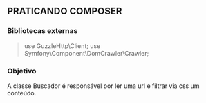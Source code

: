 ## PRATICANDO COMPOSER

### Bibliotecas externas

> use GuzzleHttp\Client;
> use Symfony\Component\DomCrawler\Crawler;

### Objetivo
A classe Buscador é responsável por ler uma url e filtrar via css um conteúdo.
